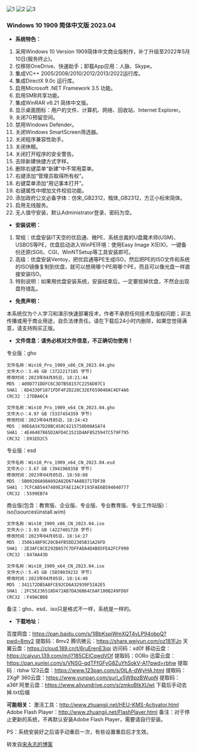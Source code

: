 ![1](https://github.com/zbccyw/zbccyw.github.io/assets/175001413/1d080ee2-fbec-421a-adb4-6e0cf16e3236)
![2](https://github.com/zbccyw/zbccyw.github.io/assets/175001413/b31a4a8a-6216-4fa3-b670-49a9444d43ea)
![3](https://github.com/zbccyw/zbccyw.github.io/assets/175001413/872b2306-f1cc-4897-8983-cf4deb0743df)

### Windows 10 1909 简体中文版 2023.04

- **系统特色：**

1. 采用Windows 10 Version 1909简体中文商业版制作，补丁升级至2022年5月10日(服务终止)。
2. 仅移除OneDrive、快速助手；卸载App应用：人脉、Skype。
3. 集成VC++ 2005/2008/2010/2012/2013/2022运行库。
4. 集成DirectX 9.0c 运行库。
5. 启用Microsoft .NET Framework 3.5 功能。
6. 启用SMB共享功能。
7. 集成WinRAR v6.21 简体中文版。
8. 显示桌面图标：用户的文件、计算机、网络、回收站、Internet Explorer。
9. 关闭7G预留空间。
10. 禁用Windows Defender。
11. 关闭Windows SmartScreen筛选器。
12. 关闭程序兼容性助手。
13. 关闭休眠。
14. 关闭打开程序的安全警告。
15. 去除新建快捷方式字样。
16. 删除右键菜单“新建”中不常用菜单。
17. 右键添加“管理员取得所有权”。
18. 右键菜单添加“用记事本打开”。
19. 右键属性中增加文件校验功能。
20. 添加政府公文必备字体：仿宋_GB2312，楷体_GB2312，方正小标宋简体。
21. 启用无线服务。
22. 无人值守安装，默认Administrator登录，密码为空。

- **安装说明：**

1. 常规：优盘安装IT天空的优启通、微PE、系统总裁的U盘魔术师(USM)、USBOS等PE，优盘启动进入WinPE环境：使用Easy Image X(EIX)、一键备份还原(SGI)、CGI、WinNTSetup等工具安装即可。
2. 高级：优盘安装Ventoy，把优启通等PE生成ISO，然后把PE的ISO文件和系统的ISO镜像复制到优盘，就可以想用哪个PE用哪个PE，而且可以像光盘一样直接安装ISO。
3. 特别说明：如果用优盘安装系统，安装结束后，一定要拔掉优盘，不然会出现盘符错乱。

- **免责声明：**

本系统仅为个人学习和演示快速部署技术，作者不承担任何技术及版权问题；非法传播或用于商业用途，自负法律责任。请在下载后24小时内删除，如果您觉得满意，请支持购买正版。

- **文件信息：请务必核对文件信息，不正确切勿使用！**

专业版：gho

```auto
文件名称：Win10_Pro_1909_x86_CN_2023.04.gho
文件大小：3.46 GB (3722217185 字节)
修改时间：2023年04月05日，18:21:44
MD5 ：409D771DDFC6C3D7B58157C2256D07C1
SHA1 ：6D4330F1871FDF4F2D228C32EF659040AC4EF4A6
CRC32 ：27DBA6C4

文件名称：Win10_Pro_1909_x64_CN_2023.04.gho
文件大小：4.97 GB (5337454359 字节)
修改时间：2023年04月05日，18:24:43
MD5 ：90E6A347D20BC458C4215750D00A5A74
SHA1 ：4E46487865D2AFD4C1521D4AF8525947C579F795
CRC32 ：D91ED2C5
```

专业版：esd

```auto
文件名称：Win10_Pro_1909_x64_CN_2023.04.esd
文件大小：3.67 GB (3941960358 字节)
修改时间：2023年04月05日，18:58:08
MD5 ：5B00208A98A092A82D674A8B3717DF30
SHA1 ：7CFCAB5447489E2FAE12ACF193FAE6B594040777
CRC32 ：5599EB74
```

商业版(包含：教育版、企业版、专业版、专业教育版、专业工作站版)：iso(\sources\install.wim)

```auto
文件名称：Win10_1909_x86_CN_2023.04.iso
文件大小：3.93 GB (4227401728 字节)
修改时间：2023年04月05日，18:14:27
MD5 ：350614BF9C20CB4FB5DD2305B31A26FD
SHA1 ：2E3AFC8CE292B857C7DFFADA4D4B85FEA2FCF990
CRC32 ：847AA43D

文件名称：Win10_1909_x64_CN_2023.04.iso
文件大小：5.45 GB (5859039232 字节)
修改时间：2023年04月05日，18:14:48
MD5 ：341172DB5A8FCE92CD6A32939F52A2E5
SHA1 ：2FC5E236518D472AB7DA36B64C6AF100B249FD6F
CRC32 ：F49ACB08
```

备注：gho、esd、iso只是格式不一样，系统是一样的。

- **下载地址：**

百度网盘：https://pan.baidu.com/s/1lBbKspiWmXQT4vLP94obpQ?pwd=8mv2 提取码：8mv2
腾讯微云：https://share.weiyun.com/oz181FJn
天翼云盘：https://cloud.189.cn/t/6ruErenE3iqi 访问码：xd0f
移动云盘：https://caiyun.139.com/m/i?185CEICqwdVOf 提取码：0ORo
迅雷云盘：https://pan.xunlei.com/s/VNSG-qdTFfGFyG8ZuYhSokV-A1?pwd=rbhw 提取码：rbhw
123云盘：https://www.123pan.com/s/0ILA-dWyHA.html 提取码：2XgP
360云盘：https://www.yunpan.com/surl_y5W8pzBWupN 提取码：a36f
阿里云盘：https://www.aliyundrive.com/s/zmkoBtkXUwt 下载后手动去掉.txt后缀

**可能相关：**
激活工具：http://www.zhuangji.net/HEU-KMS-Activator.html
Adobe Flash Player：http://www.zhuangji.net/FlashPlayer.html 备注：对于停止更新的系统，不再默认安装Adobe Flash Player，需要请自行安装。

PS：系统安装好之后请手动重启一次，有些设置重启后才生效。

转发自[宋永志的博客](http://www.songyongzhi.com/Windows-10-1909.html)